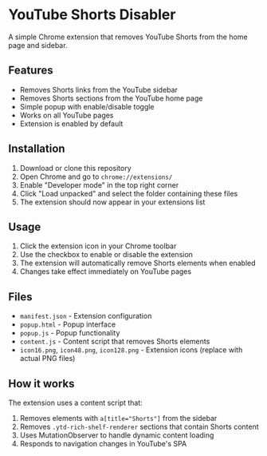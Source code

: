 # YouTube Shorts Disabler

A simple Chrome extension that removes YouTube Shorts from the home page and sidebar.

## Features

- Removes Shorts links from the YouTube sidebar
- Removes Shorts sections from the YouTube home page
- Simple popup with enable/disable toggle
- Works on all YouTube pages
- Extension is enabled by default

## Installation

1. Download or clone this repository
2. Open Chrome and go to `chrome://extensions/`
3. Enable "Developer mode" in the top right corner
4. Click "Load unpacked" and select the folder containing these files
5. The extension should now appear in your extensions list

## Usage

1. Click the extension icon in your Chrome toolbar
2. Use the checkbox to enable or disable the extension
3. The extension will automatically remove Shorts elements when enabled
4. Changes take effect immediately on YouTube pages

## Files

- `manifest.json` - Extension configuration
- `popup.html` - Popup interface
- `popup.js` - Popup functionality
- `content.js` - Content script that removes Shorts elements
- `icon16.png`, `icon48.png`, `icon128.png` - Extension icons (replace with actual PNG files)

## How it works

The extension uses a content script that:

1. Removes elements with `a[title="Shorts"]` from the sidebar
2. Removes `.ytd-rich-shelf-renderer` sections that contain Shorts content
3. Uses MutationObserver to handle dynamic content loading
4. Responds to navigation changes in YouTube's SPA
